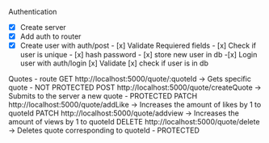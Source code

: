Authentication

- [x] Create server
- [x] Add auth to router
- [x] Create user with auth/post - [x] Validate Requiered fields - [x] Check if user is unique - [x] hash password - [x] store new user in db -[x] Login user with auth/login
      [x] Validate
      [x] check if user is in db

Quotes - route
GET http://localhost:5000/quote/:quoteId -> Gets specific quote - NOT PROTECTED
POST http://localhost:5000/quote/createQuote -> Submits to the server a new quote - PROTECTED
PATCH http://localhost:5000/quote/addLike -> Increases the amount of likes by 1 to quoteId
PATCH http://localhost:5000/quote/addview -> Increases the amount of views by 1 to quoteId
DELETE http://localhost:5000/quote/delete -> Deletes quote corresponding to quoteId - PROTECTED
